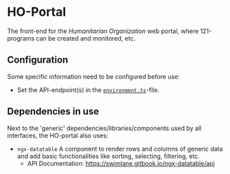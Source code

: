 # HO-Portal

The front-end for the _Humanitarian Organization_ web portal, where 121-programs can be created and monitored, etc.

## Configuration

Some specific information need to be configured before use:

- Set the API-endpoint(s) in the [`environment.ts`](./src/environments/environment.ts)-file.

## Dependencies in use

Next to the 'generic' dependencies/libraries/components used by all interfaces, the HO-portal also uses:

- `ngx-datatable`
  A component to render rows and columns of generic data and add basic functionalities like sorting, selecting, filtering, etc.
  - API Documentation: <https://swimlane.gitbook.io/ngx-datatable/api>
